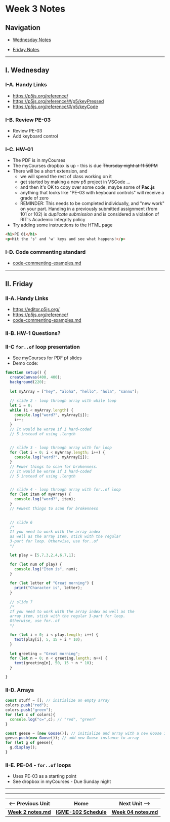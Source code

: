 # Week 3 Notes

## Navigation

- [Wednesday Notes](#wednesday)

- [Friday Notes](#friday)

<hr>

<a id="wednesday" />

## I. Wednesday

### I-A. Handy Links
- https://p5js.org/reference/
- https://p5js.org/reference/#/p5/keyPressed
- https://p5js.org/reference/#/p5/keyCode

### I-B. Review PE-03
- Review PE-03
- Add keyboard control


### I-C. HW-01
- The PDF is in myCourses
- The myCourses dropbox is up - this is due <s>Thursday night at 11:59PM</s>
- There will be a short extension, and
  - we will spend the rest of class working on it
  - get started by making a new p5 project in VSCode ...
  - and then it's OK to copy over some code, maybe some of **Pac.js**
  - anything that looks like "PE-03 with keyboard controls" will receive a grade of zero
  - REMINDER: This needs to be completed individually, and "new work" on your part. Handing in a previously submitted assignment (from 101 or 102) is *duplicate submission* and is considered a violation of RIT's Academic Integrity policy
- Try adding some instructions to the HTML page

```html
<h1>PE 01</h1>
<p>Hit the 's' and 'w' keys and see what happens!</p>
```

### I-D. Code commenting standard
- [code-commenting-examples.md](../docs/code-commenting-examples.md)



<hr>

<a id="friday" />

## II. Friday

### II-A. Handy Links
- https://editor.p5js.org/
- https://p5js.org/reference/
- [code-commenting-examples.md](../docs/code-commenting-examples.md)

### II-B. HW-1 Questions?

### II-C `for..of` loop presentation
- See myCourses for PDF pf slides
- Demo code:

```js
function setup() {
  createCanvas(400, 400);
  background(220);
  
  let myArray = ["hey", "aloha", "hello", "hola", "sannu"];
  
  // slide 2 - loop through array with while loop
  let i = 0;
  while (i < myArray.length) {
    console.log("word?", myArray[i]);
    i++;
  }
  // It would be worse if I hard-coded
  // 5 instead of using .length

  
  // slide 3 - loop through array with for loop
  for (let i = 0; i < myArray.length; i++) {
	console.log("word?", myArray[i]);
  }
  // Fewer things to scan for brokenness.
  // It would be worse if I hard-coded
  // 5 instead of using .length


  // slide 4 - loop through array with for..of loop
  for (let item of myArray) {
	console.log("word?", item);
  }
  // Fewest things to scan for brokenness

  
  // slide 6
  /* 
  If you need to work with the array index 
  as well as the array item, stick with the regular 
  3-part for loop. Otherwise, use for..of 
  */

  let play = [5,7,3,2,4,6,7,1];

  for (let num of play) {
	console.log("Item is", num);
  }
  
  for (let letter of "Great morning") {
	print("Character is", letter);
  }
  
  // slide 7
  /* 
  If you need to work with the array index as well as the     
  array item, stick with the regular 3-part for loop. 
  Otherwise, use for..of 
  */

  for (let i = 0; i < play.length; i++) {
	text(play[i], 5, 15 + i * 10);
  }
  
  let greeting = "Great morning";
  for (let n = 0; n < greeting.length; n++) {
	text(greeting[n], 50, 15 + n * 10);
  }

}
```

### II-D. Arrays

```js
const stuff = []; // initialize an empty array
colors.push("red");
colors.push("green");
for (let c of colors){
  console.log("c=",c); // "red", "green"
}

const geese = [new Goose()]; // initialize and array with a new Goose instance in it
geese.push(new Goose()); // add new Goose instance to array
for (let g of geese){
  g.display();
}
```

### II-E. PE-04 - `for..of` loops
- Uses PE-03 as a starting point
- See dropbox in myCourses - Due Sunday night

<hr><hr>

| <-- Previous Unit | Home | Next Unit -->
| --- | --- | --- 
| [**Week 2 notes.md**](02.md)     |  [**IGME-102 Schedule**](../schedule.md) | [**Week 04 notes.md**](04.md)
